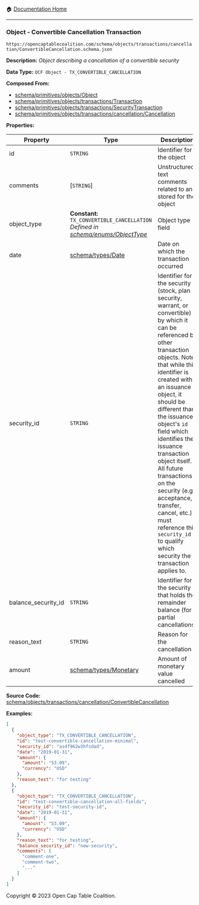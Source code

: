 :house: [Documentation Home](/README.md)

---

### Object - Convertible Cancellation Transaction

`https://opencaptablecoalition.com/schema/objects/transactions/cancellation/ConvertibleCancellation.schema.json`

**Description:** _Object describing a cancellation of a convertible security_

**Data Type:** `OCF Object - TX_CONVERTIBLE_CANCELLATION`

**Composed From:**

- [schema/primitives/objects/Object](/docs/schema/primitives/objects/Object.md)
- [schema/primitives/objects/transactions/Transaction](/docs/schema/primitives/objects/transactions/Transaction.md)
- [schema/primitives/objects/transactions/SecurityTransaction](/docs/schema/primitives/objects/transactions/SecurityTransaction.md)
- [schema/primitives/objects/transactions/cancellation/Cancellation](/docs/schema/primitives/objects/transactions/cancellation/Cancellation.md)

**Properties:**

| Property            | Type                                                                                                                     | Description                                                                                                                                                                                                                                                                                                                                                                                                                                                                                                 | Required   |
| ------------------- | ------------------------------------------------------------------------------------------------------------------------ | ----------------------------------------------------------------------------------------------------------------------------------------------------------------------------------------------------------------------------------------------------------------------------------------------------------------------------------------------------------------------------------------------------------------------------------------------------------------------------------------------------------- | ---------- |
| id                  | `STRING`                                                                                                                 | Identifier for the object                                                                                                                                                                                                                                                                                                                                                                                                                                                                                   | `REQUIRED` |
| comments            | [`STRING`]                                                                                                               | Unstructured text comments related to and stored for the object                                                                                                                                                                                                                                                                                                                                                                                                                                             | -          |
| object_type         | **Constant:** `TX_CONVERTIBLE_CANCELLATION`</br>_Defined in [schema/enums/ObjectType](/docs/schema/enums/ObjectType.md)_ | Object type field                                                                                                                                                                                                                                                                                                                                                                                                                                                                                           | `REQUIRED` |
| date                | [schema/types/Date](/docs/schema/types/Date.md)                                                                          | Date on which the transaction occurred                                                                                                                                                                                                                                                                                                                                                                                                                                                                      | `REQUIRED` |
| security_id         | `STRING`                                                                                                                 | Identifier for the security (stock, plan security, warrant, or convertible) by which it can be referenced by other transaction objects. Note that while this identifier is created with an issuance object, it should be different than the issuance object's `id` field which identifies the issuance transaction object itself. All future transactions on the security (e.g. acceptance, transfer, cancel, etc.) must reference this `security_id` to qualify which security the transaction applies to. | `REQUIRED` |
| balance_security_id | `STRING`                                                                                                                 | Identifier for the security that holds the remainder balance (for partial cancellations)                                                                                                                                                                                                                                                                                                                                                                                                                    | -          |
| reason_text         | `STRING`                                                                                                                 | Reason for the cancellation                                                                                                                                                                                                                                                                                                                                                                                                                                                                                 | `REQUIRED` |
| amount              | [schema/types/Monetary](/docs/schema/types/Monetary.md)                                                                  | Amount of monetary value cancelled                                                                                                                                                                                                                                                                                                                                                                                                                                                                          | `REQUIRED` |

**Source Code:** [schema/objects/transactions/cancellation/ConvertibleCancellation](/schema/objects/transactions/cancellation/ConvertibleCancellation.schema.json)

**Examples:**

```json
[
  {
    "object_type": "TX_CONVERTIBLE_CANCELLATION",
    "id": "test-convertible-cancellation-minimal",
    "security_id": "asdf962w3hfsdad",
    "date": "2019-01-31",
    "amount": {
      "amount": "53.09",
      "currency": "USD"
    },
    "reason_text": "for testing"
  },
  {
    "object_type": "TX_CONVERTIBLE_CANCELLATION",
    "id": "test-convertible-cancellation-all-fields",
    "security_id": "test-security-id",
    "date": "2019-01-31",
    "amount": {
      "amount": "53.09",
      "currency": "USD"
    },
    "reason_text": "for testing",
    "balance_security_id": "new-security",
    "comments": [
      "comment-one",
      "comment-two",
      "..."
    ]
  }
]
```

Copyright © 2023 Open Cap Table Coalition.
